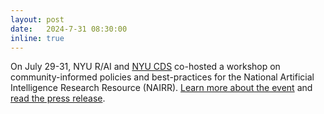 ```yaml
---
layout: post
date:   2024-7-31 08:30:00
inline: true
---
```


On July 29-31, NYU R/AI and [NYU CDS](http://cds.nyu.edu) co-hosted a workshop on community-informed policies and best-practices for the National Artificial Intelligence Research Resource (NAIRR). [Learn more about the event](https://r-ai.co/nairr_2024/) and [read the press release](https://engineering.nyu.edu/news/stakeholders-national-artificial-intelligence-research-resource-nairr-convene-high-level).

